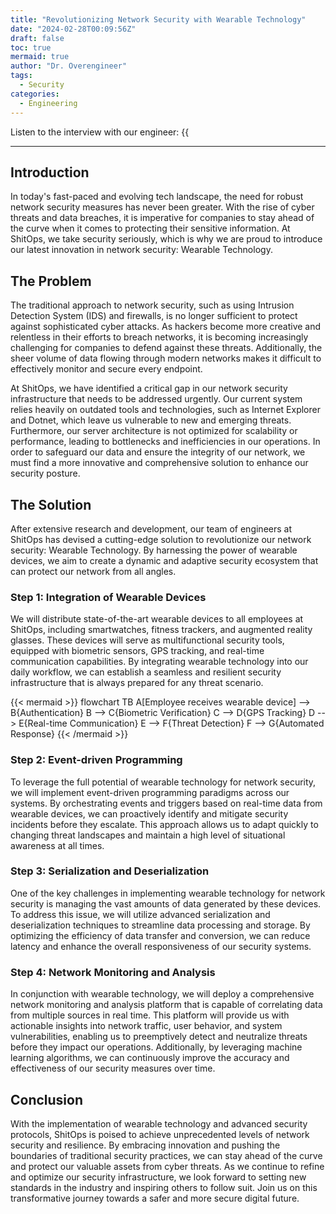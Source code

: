 ```yaml
--- 
title: "Revolutionizing Network Security with Wearable Technology"
date: "2024-02-28T00:09:56Z"
draft: false
toc: true
mermaid: true
author: "Dr. Overengineer"
tags:
  - Security
categories:
  - Engineering
---
```


Listen to the interview with our engineer: {{<audio src="https://s3.chaops.de/shitops/podcasts/revolutionizing-network-security-with-wearable-technology.mp3" class="audio">}}

---

## Introduction

In today's fast-paced and evolving tech landscape, the need for robust network security measures has never been greater. With the rise of cyber threats and data breaches, it is imperative for companies to stay ahead of the curve when it comes to protecting their sensitive information. At ShitOps, we take security seriously, which is why we are proud to introduce our latest innovation in network security: Wearable Technology.

## The Problem

The traditional approach to network security, such as using Intrusion Detection System (IDS) and firewalls, is no longer sufficient to protect against sophisticated cyber attacks. As hackers become more creative and relentless in their efforts to breach networks, it is becoming increasingly challenging for companies to defend against these threats. Additionally, the sheer volume of data flowing through modern networks makes it difficult to effectively monitor and secure every endpoint.

At ShitOps, we have identified a critical gap in our network security infrastructure that needs to be addressed urgently. Our current system relies heavily on outdated tools and technologies, such as Internet Explorer and Dotnet, which leave us vulnerable to new and emerging threats. Furthermore, our server architecture is not optimized for scalability or performance, leading to bottlenecks and inefficiencies in our operations. In order to safeguard our data and ensure the integrity of our network, we must find a more innovative and comprehensive solution to enhance our security posture.

## The Solution

After extensive research and development, our team of engineers at ShitOps has devised a cutting-edge solution to revolutionize our network security: Wearable Technology. By harnessing the power of wearable devices, we aim to create a dynamic and adaptive security ecosystem that can protect our network from all angles.

### Step 1: Integration of Wearable Devices

We will distribute state-of-the-art wearable devices to all employees at ShitOps, including smartwatches, fitness trackers, and augmented reality glasses. These devices will serve as multifunctional security tools, equipped with biometric sensors, GPS tracking, and real-time communication capabilities. By integrating wearable technology into our daily workflow, we can establish a seamless and resilient security infrastructure that is always prepared for any threat scenario.

{{< mermaid >}}
flowchart TB
    A[Employee receives wearable device] --> B{Authentication}
    B --> C{Biometric Verification}
    C --> D{GPS Tracking}
    D --> E{Real-time Communication}
    E --> F{Threat Detection}
    F --> G{Automated Response}
{{< /mermaid >}}

### Step 2: Event-driven Programming

To leverage the full potential of wearable technology for network security, we will implement event-driven programming paradigms across our systems. By orchestrating events and triggers based on real-time data from wearable devices, we can proactively identify and mitigate security incidents before they escalate. This approach allows us to adapt quickly to changing threat landscapes and maintain a high level of situational awareness at all times.

### Step 3: Serialization and Deserialization

One of the key challenges in implementing wearable technology for network security is managing the vast amounts of data generated by these devices. To address this issue, we will utilize advanced serialization and deserialization techniques to streamline data processing and storage. By optimizing the efficiency of data transfer and conversion, we can reduce latency and enhance the overall responsiveness of our security systems.

### Step 4: Network Monitoring and Analysis

In conjunction with wearable technology, we will deploy a comprehensive network monitoring and analysis platform that is capable of correlating data from multiple sources in real time. This platform will provide us with actionable insights into network traffic, user behavior, and system vulnerabilities, enabling us to preemptively detect and neutralize threats before they impact our operations. Additionally, by leveraging machine learning algorithms, we can continuously improve the accuracy and effectiveness of our security measures over time.

## Conclusion

With the implementation of wearable technology and advanced security protocols, ShitOps is poised to achieve unprecedented levels of network security and resilience. By embracing innovation and pushing the boundaries of traditional security practices, we can stay ahead of the curve and protect our valuable assets from cyber threats. As we continue to refine and optimize our security infrastructure, we look forward to setting new standards in the industry and inspiring others to follow suit. Join us on this transformative journey towards a safer and more secure digital future.